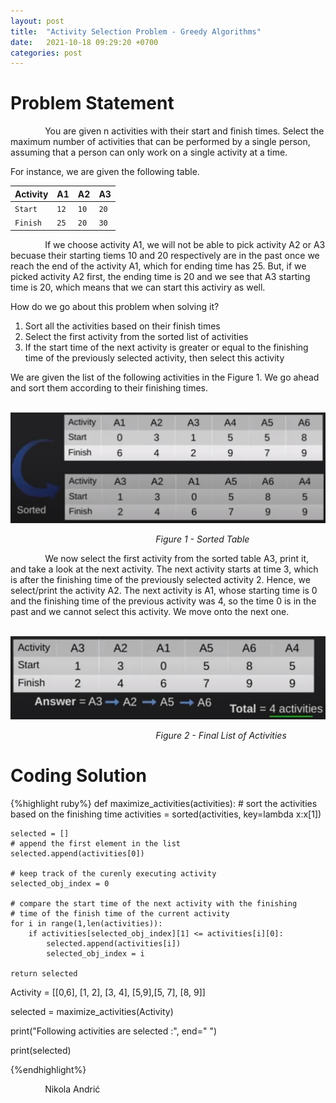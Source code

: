 ```yaml
---
layout: post
title:  "Activity Selection Problem - Greedy Algorithms"
date:   2021-10-18 09:29:20 +0700
categories: post
---
```

 
# Problem Statement
 
 &nbsp;&nbsp;&nbsp;&nbsp;&nbsp;&nbsp;&nbsp;&nbsp;&nbsp;&nbsp;&nbsp;&nbsp;&nbsp;
 You are given n activities with their start and finish times. Select the maximum number of activities that can be performed by a single person, assuming that a person can only work on a single activity at a time. 
 
 For instance, we are given the following table.
 
 <div class="overflow-table" markdown="block">

| Activity  |  A1  |  A2  |  A3  |   
| :---------|  :-  |  :-  |  :-  |
| `Start`   | `12` | `10` | `20` |
| `Finish`  | `25` | `20` | `30` |

</div>
 
 &nbsp;&nbsp;&nbsp;&nbsp;&nbsp;&nbsp;&nbsp;&nbsp;&nbsp;&nbsp;&nbsp;&nbsp;&nbsp;
 If we choose activity A1, we will not be able to pick activity A2 or A3 becuase their starting tiems 10 and 20 respectively are in the past once we reach the end of the activity A1, which for ending time has 25. But, if we picked activity A2 first, the ending time is 20 and we see that A3 starting time is 20, which means that we can start this activiry as well. 
 
 How do we go about this problem when solving it?
 
 1. Sort all the activities based on their finish times
 2. Select the first activity from the sorted list of activities
 3. If the start time of the next activity is greater or equal to the finishing time of the previously selected activity, then select this activity 

We are given the list of the following activities in the Figure 1. We go ahead and sort them according to their finishing times.

&nbsp;&nbsp;&nbsp;&nbsp;&nbsp;&nbsp;&nbsp;&nbsp;&nbsp;&nbsp;&nbsp;&nbsp;&nbsp;&nbsp;&nbsp;&nbsp;&nbsp;&nbsp; 
![activity_selection-table](../../assets/posts_images/activity_0.png)

&nbsp;&nbsp;&nbsp;&nbsp;&nbsp;&nbsp;&nbsp;&nbsp;&nbsp;&nbsp;&nbsp;&nbsp;&nbsp;&nbsp;&nbsp;&nbsp;&nbsp;&nbsp;&nbsp;&nbsp;&nbsp;&nbsp;&nbsp;&nbsp;&nbsp;&nbsp;&nbsp;&nbsp;&nbsp;&nbsp;&nbsp;&nbsp;&nbsp;&nbsp;&nbsp;&nbsp;&nbsp;&nbsp;&nbsp;&nbsp;&nbsp;&nbsp;&nbsp;&nbsp;&nbsp;&nbsp;&nbsp;&nbsp;&nbsp;&nbsp;&nbsp;&nbsp;&nbsp;&nbsp;&nbsp;&nbsp;&nbsp;&nbsp;&nbsp;*Figure 1 - Sorted Table*

&nbsp;&nbsp;&nbsp;&nbsp;&nbsp;&nbsp;&nbsp;&nbsp;&nbsp;&nbsp;&nbsp;&nbsp;&nbsp;
We now select the first activity from the sorted table A3, print it, and take a look at the next activity. The next activity starts at time 3, which is after the finishing time of the previously selected activity 2. Hence, we select/print the activity A2. The next activity is A1, whose starting time is 0 and the finishing time of the previous activity was 4, so the time 0 is in the past and we cannot select this activity. We move onto the next one.
 
 &nbsp;&nbsp;&nbsp;&nbsp;&nbsp;&nbsp;&nbsp;&nbsp;&nbsp;&nbsp;&nbsp;&nbsp;&nbsp;&nbsp;&nbsp;&nbsp;&nbsp;&nbsp; 
![activity_selection-table](../../assets/posts_images/activity_1.png)

&nbsp;&nbsp;&nbsp;&nbsp;&nbsp;&nbsp;&nbsp;&nbsp;&nbsp;&nbsp;&nbsp;&nbsp;&nbsp;&nbsp;&nbsp;&nbsp;&nbsp;&nbsp;&nbsp;&nbsp;&nbsp;&nbsp;&nbsp;&nbsp;&nbsp;&nbsp;&nbsp;&nbsp;&nbsp;&nbsp;&nbsp;&nbsp;&nbsp;&nbsp;&nbsp;&nbsp;&nbsp;&nbsp;&nbsp;&nbsp;&nbsp;&nbsp;&nbsp;&nbsp;&nbsp;&nbsp;&nbsp;&nbsp;&nbsp;&nbsp;&nbsp;&nbsp;&nbsp;&nbsp;&nbsp;&nbsp;&nbsp;&nbsp;&nbsp;*Figure 2 - Final List of Activities*

# Coding Solution

{%highlight ruby%}
def maximize_activities(activities):
    # sort the activities based on the finishing time
    activities = sorted(activities, key=lambda x:x[1])

    selected = []
    # append the first element in the list
    selected.append(activities[0])
    
    # keep track of the curenly executing activity
    selected_obj_index = 0
    
    # compare the start time of the next activity with the finishing 
    # time of the finish time of the current activity
    for i in range(1,len(activities)):
        if activities[selected_obj_index][1] <= activities[i][0]:
            selected.append(activities[i])
            selected_obj_index = i
            
    return selected
    

Activity = [[0,6], [1, 2], [3, 4], [5,9],[5, 7], [8, 9]]

selected = maximize_activities(Activity)

print("Following activities are selected :", end=" ")

print(selected)

{%endhighlight%}

 &nbsp;&nbsp;&nbsp;&nbsp;&nbsp;&nbsp;&nbsp;&nbsp;&nbsp;&nbsp;&nbsp;&nbsp;&nbsp;
 Nikola Andrić

 

